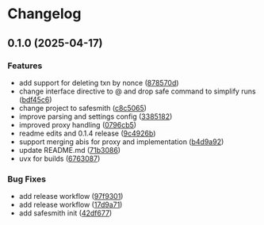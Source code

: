 # Changelog

## 0.1.0 (2025-04-17)


### Features

* add support for deleting txn by nonce ([878570d](https://github.com/wavey0x/safesmith/commit/878570d65bc8be74a8141376965432032ec508f4))
* change interface directive to @ and drop safe command to simplify runs ([bdf45c6](https://github.com/wavey0x/safesmith/commit/bdf45c6f325970ad9fcfed2abcbbb96cd159f891))
* change project to safesmith ([c8c5065](https://github.com/wavey0x/safesmith/commit/c8c50656d4497d7990b2970cd4abba087579c725))
* improve parsing and settings config ([3385182](https://github.com/wavey0x/safesmith/commit/3385182db226983147ab1800a097d566891a0776))
* improved proxy handling ([0796cb5](https://github.com/wavey0x/safesmith/commit/0796cb577c2a93c3ee6620018d23d6288fa53297))
* readme edits and 0.1.4 release ([9c4926b](https://github.com/wavey0x/safesmith/commit/9c4926bc368242f2949f716cc8735da5be645024))
* support merging abis for proxy and implementation ([b4d9a92](https://github.com/wavey0x/safesmith/commit/b4d9a923dd85ed5f18fd1d89d68af728fa13f1d2))
* update README.md ([71b3086](https://github.com/wavey0x/safesmith/commit/71b3086a2d15c2e1d25278b53007155414c3822f))
* uvx for builds ([6763087](https://github.com/wavey0x/safesmith/commit/676308792079407f1b93321e43ae427377deaa1d))


### Bug Fixes

* add release workflow ([97f9301](https://github.com/wavey0x/safesmith/commit/97f9301c06cfdac50e6ba3e332cd48d6ff38be20))
* add release workflow ([17d9a71](https://github.com/wavey0x/safesmith/commit/17d9a71d2406290bf73af65471b07f5106c43101))
* add safesmith init ([42df677](https://github.com/wavey0x/safesmith/commit/42df677204c945768047d309b57f6d8208832bda))
